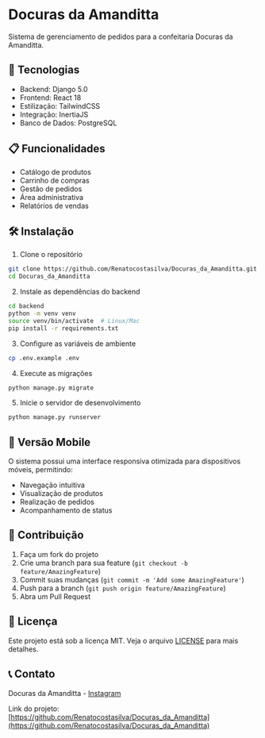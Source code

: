 # Docuras da Amanditta

Sistema de gerenciamento de pedidos para a confeitaria Docuras da Amanditta.

## 🚀 Tecnologias

- Backend: Django 5.0
- Frontend: React 18
- Estilização: TailwindCSS
- Integração: InertiaJS
- Banco de Dados: PostgreSQL

## 📋 Funcionalidades

- Catálogo de produtos
- Carrinho de compras
- Gestão de pedidos
- Área administrativa
- Relatórios de vendas

## 🛠️ Instalação

1. Clone o repositório
```bash
git clone https://github.com/Renatocostasilva/Docuras_da_Amanditta.git
cd Docuras_da_Amanditta
```

2. Instale as dependências do backend
```bash
cd backend
python -m venv venv
source venv/bin/activate  # Linux/Mac
pip install -r requirements.txt
```

3. Configure as variáveis de ambiente
```bash
cp .env.example .env
```

4. Execute as migrações
```bash
python manage.py migrate
```

5. Inicie o servidor de desenvolvimento
```bash
python manage.py runserver
```

## 📱 Versão Mobile

O sistema possui uma interface responsiva otimizada para dispositivos móveis, permitindo:

- Navegação intuitiva
- Visualização de produtos
- Realização de pedidos
- Acompanhamento de status

## 🤝 Contribuição

1. Faça um fork do projeto
2. Crie uma branch para sua feature (`git checkout -b feature/AmazingFeature`)
3. Commit suas mudanças (`git commit -m 'Add some AmazingFeature'`)
4. Push para a branch (`git push origin feature/AmazingFeature`)
5. Abra um Pull Request

## 📝 Licença

Este projeto está sob a licença MIT. Veja o arquivo [LICENSE](LICENSE) para mais detalhes.

## 📞 Contato

Docuras da Amanditta - [Instagram](https://instagram.com/docurasdaamanditta)

Link do projeto: [https://github.com/Renatocostasilva/Docuras_da_Amanditta](https://github.com/Renatocostasilva/Docuras_da_Amanditta)